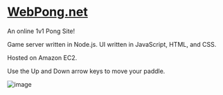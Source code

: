 # [WebPong.net](http://webpong.net/)
<!--# Web Pong-->

An online 1v1 Pong Site!

Game server written in Node.js. UI written in JavaScript, HTML, and CSS.

Hosted on Amazon EC2.

Use the Up and Down arrow keys to move your paddle.

![image](https://github.com/johnathanmitri/Web-Pong/assets/28831749/ce65ef80-426e-4877-b0ad-a37114d581b0)

